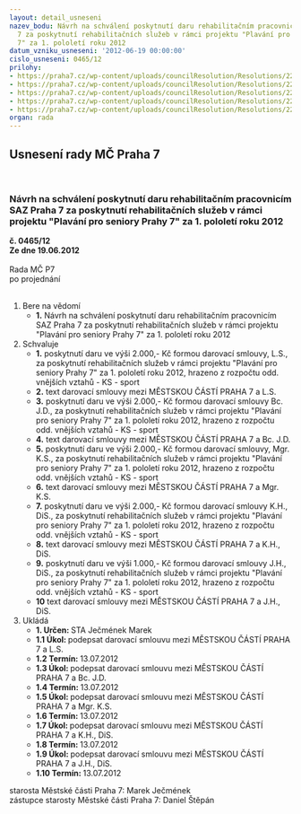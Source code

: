```yaml
---
layout: detail_usneseni
nazev_bodu: Návrh na schválení poskytnutí daru rehabilitačním pracovnicím SAZ Praha
  7 za poskytnutí rehabilitačních služeb v rámci projektu "Plavání pro seniory Prahy
  7" za 1. pololetí roku 2012
datum_vzniku_usneseni: '2012-06-19 00:00:00'
cislo_usneseni: 0465/12
prilohy:
- https://praha7.cz/wp-content/uploads/councilResolution/Resolutions/22725/34-12-s19__rehabilitacni_sestry_slavikova_2012_i_polol.doc
- https://praha7.cz/wp-content/uploads/councilResolution/Resolutions/22725/34-12-s23__rehabilitacni_sestry_dvorakova_2012_i_polol.doc
- https://praha7.cz/wp-content/uploads/councilResolution/Resolutions/22725/34-12-s20_rebahilitacni_sestry_solarova_2012_i_polol.doc
- https://praha7.cz/wp-content/uploads/councilResolution/Resolutions/22725/34-12-s22__rehabilitacni_sestry_hruskova_2012_i_polol.doc
- https://praha7.cz/wp-content/uploads/councilResolution/Resolutions/22725/34-12-s21__rehabilitacni_sestry_horska_2012_i_polol.doc
organ: rada
---
```

<div id="ucUsn_pList" class="usn">
	<span><h2>Usnesení rady MČ Praha 7 </h2>
<br></span><div class="standBody">
<span><h3>Návrh na schválení poskytnutí daru rehabilitačním pracovnicím SAZ Praha 7 za poskytnutí rehabilitačních služeb v rámci projektu "Plavání pro seniory Prahy 7" za 1. pololetí roku 2012</h3></span><div class="center">
		<strong>č. 0465/12</strong><br>
	</div>
<div class="center">
		<strong>Ze dne 19.06.2012</strong><br><br>
	</div>Rada MČ P7<br> po projednání<br><br><ol>
<li>Bere na vědomí<ul><li>
<strong>1.</strong> Návrh na schválení poskytnutí daru rehabilitačním pracovnicím SAZ Praha 7 za poskytnutí rehabilitačních služeb v rámci projektu "Plavání pro seniory Prahy 7" za 1. pololetí roku 2012</li></ul>
</li>
<li>Schvaluje<ul>
<li>
<strong>1.</strong> poskytnutí daru ve výši 2.000,- Kč formou darovací smlouvy, L.S., za poskytnutí rehabilitačních služeb v rámci projektu "Plavání pro seniory Prahy 7" za 1. pololetí roku 2012, hrazeno z rozpočtu odd. vnějších vztahů - KS - sport</li>
<li>
<strong>2.</strong> text darovací smlouvy mezi MĚSTSKOU ČÁSTÍ PRAHA 7 a L.S.</li>
<li>
<strong>3.</strong> poskytnutí daru ve výši 2.000,- Kč formou darovací smlouvy Bc. J.D., za poskytnutí rehabilitačních služeb v rámci projektu "Plavání pro seniory Prahy 7" za 1. pololetí roku 2012, hrazeno z rozpočtu odd. vnějších vztahů - KS - sport</li>
<li>
<strong>4.</strong> text darovací smlouvy mezi MĚSTSKOU ČÁSTÍ PRAHA 7 a Bc. J.D.</li>
<li>
<strong>5.</strong> poskytnutí daru ve výši 2.000,- Kč formou darovací smlouvy, Mgr. K.S., za poskytnutí rehabilitačních služeb v rámci projektu "Plavání pro seniory Prahy 7" za 1. pololetí roku 2012, hrazeno z rozpočtu odd. vnějších vztahů - KS - sport</li>
<li>
<strong>6.</strong> text darovací smlouvy mezi MĚSTSKOU ČÁSTÍ PRAHA 7 a Mgr. K.S.</li>
<li>
<strong>7.</strong> poskytnutí daru ve výši 2.000,- Kč formou darovací smlouvy K.H., DiS., za poskytnutí rehabilitačních služeb v rámci projektu "Plavání pro seniory Prahy 7" za 1. pololetí roku 2012, hrazeno z rozpočtu odd. vnějších vztahů - KS - sport</li>
<li>
<strong>8.</strong> text darovací smlouvy mezi MĚSTSKOU ČÁSTÍ PRAHA 7 a K.H., DiS.</li>
<li>
<strong>9.</strong> poskytnutí daru ve výši 1.000,- Kč formou darovací smlouvy J.H., DiS., za poskytnutí rehabilitačních služeb v rámci projektu "Plavání pro seniory Prahy 7" za 1. pololetí roku 2012, hrazeno z rozpočtu odd. vnějších vztahů - KS - sport</li>
<li>
<strong>10</strong> text darovací smlouvy mezi MĚSTSKOU ČÁSTÍ PRAHA 7 a J.H., DiS.</li>
</ul>
</li>
<li>Ukládá<ul>
<li>
<strong>1. Určen: </strong>STA Ječmének Marek</li>
<li>
<strong>1.1 Úkol: </strong>podepsat darovací smlouvu mezi MĚSTSKOU ČÁSTÍ PRAHA 7 a L.S.</li>
<li>
<strong>1.2 Termín: </strong>13.07.2012</li>
<li>
<strong>1.3 Úkol: </strong>podepsat darovací smlouvu mezi MĚSTSKOU ČÁSTÍ PRAHA 7 a Bc. J.D.</li>
<li>
<strong>1.4 Termín: </strong>13.07.2012</li>
<li>
<strong>1.5 Úkol: </strong>podepsat darovací smlouvu mezi MĚSTSKOU ČÁSTÍ PRAHA 7 a Mgr. K.S.</li>
<li>
<strong>1.6 Termín: </strong>13.07.2012</li>
<li>
<strong>1.7 Úkol: </strong>podepsat darovací smlouvu mezi MĚSTSKOU ČÁSTÍ PRAHA 7 a K.H., DiS.</li>
<li>
<strong>1.8 Termín: </strong>13.07.2012</li>
<li>
<strong>1.9 Úkol: </strong>podepsat darovací smlouvu mezi MĚSTSKOU ČÁSTÍ PRAHA 7 a J.H., DiS.</li>
<li>
<strong>1.10 Termín: </strong>13.07.2012</li>
</ul>
</li>
</ol>starosta Městské části Praha 7: Marek Ječmének<br>zástupce starosty Městské části Praha 7: Daniel Štěpán 
</div>
</div>